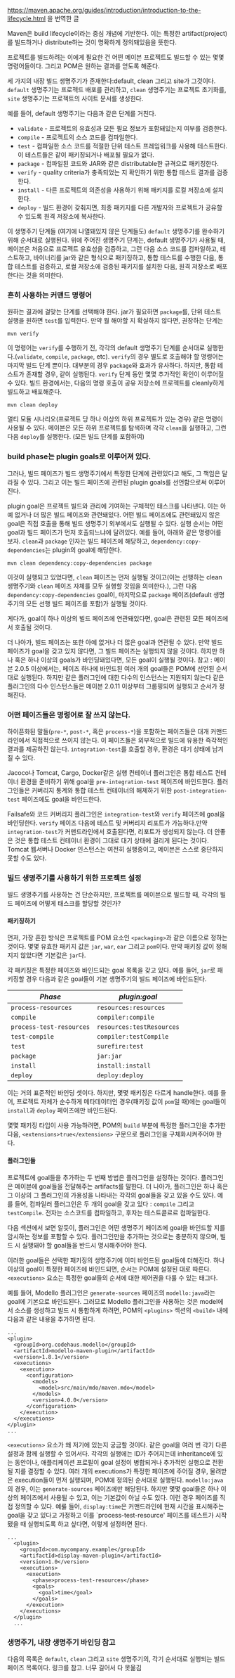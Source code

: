 https://maven.apache.org/guides/introduction/introduction-to-the-lifecycle.html 을 번역한 글

Maven은 build lifecycle이라는 중심 개념에 기반한다. 이는 특정한 artifact(project)를 빌드하거나 distribute하는 것이 명확하게 정의돼있음을 뜻한다.

프로젝트를 빌드하려는 이에게 필요한 건 어떤 메이븐 프로젝트도 빌드할 수 있는 몇몇 명령어들이다. 그리고 POM은 원하는 결과를 얻도록 해준다.

세 가지의 내장 빌드 생명주기가 존재한다:default, clean 그리고 site가 그것이다. `default` 생명주기는 프로젝드 배포를 관리하고, `clean` 생명주기는 프로젝트 초기화를, `site` 생명주기는 프로젝트의 사이트 문서를 생성한다.

예를 들어, default 생명주기는 다음과 같은 단계를 거친다.
* `validate` - 프로젝트의 유효성과 모든 필요 정보가 포함돼있는지 여부를 검증한다.
* `compile` - 프로젝트의 소스 코드를 컴파일한다.
* `test` - 컴파일한 소스 코드를 적절한 단위 테스트 프레임워크를 사용해 테스트한다. 이 테스트들은 같이 패키징되거나 배포될 필요가 없다.
* `package` - 컴파일된 코드와 JAR와 같은 distributable한 규격으로 패키징한다. 
* `verify` - quality criteria가 충족되었는 지 확인하기 위한 통합 테스트 결과를 검증한다.
* `install` - 다른 프로젝트의 의존성을 사용하기 위해 패키지를 로컬 저장소에 설치한다.
* `deploy` - 빌드 환경이 갖춰지면, 최종 패키지를 다른 개발자와 프로젝트가 공유할 수 있도록 원격 저장소에 복사한다.

이 생명주기 단계들 (여기에 나열돼있지 않은 단계들도) `default` 생명주기를 완수하기 위해 순서대로 실행된다. 위에 주어진 생명주기 단계는, default 생명주기가 사용될 때, 메이븐은 처음으로 프로젝트 유효성을 검증하고, 그런 다음 소스 코드를 컴파일하고, 테스트하고,  바이너리를 jar와 같은 형식으로 패키징하고, 통합 테스트를 수행한 다음, 통합 테스트를 검증하고, 로컬 저장소에 검증된 패키지를 설치한 다음, 원격 저장소로 배포한다는 것을 의미한다.

### 흔히 사용하는 커맨드 명령어
원하는 결과에 걸맞는 단계를 선택해야 한다. jar가 필요하면 `package`를, 단위 테스트 실행을 원하면 `test`를 입력한다.
만약 뭘 해야할 지 확실하지 않다면, 권장하는 단계는 
```
mvn verify
```
이 명령어는 `verify`를 수행하기 전, 각각의 default 생명주기 단계를 순서대로 실행한다.(`validate`, `compile`, `package`, etc). `verify`의 경우 별도로 호출해야 할 명령어는 마지막 빌드 단계 뿐이다.
대부분의 경우 `package`와 효과가 유사하다. 하지만, 통합 테스트가 존재할 경우, 같이 실행된다. `verify` 단계 동안 몇몇 추가적인 확인이 이루어질 수 있다. 
빌드 환경에서는, 다음의 명령 호출이 공유 저장소에 프로젝트를 cleanly하게 빌드하고 배포해준다.
```
mvn clean deploy
```
멀티 모듈 시나리오(프로젝트 당 하나 이상의 하위 프로젝트가 있는 경우) 같은 명령이 사용될 수 있다. 메이븐은 모든 하위 프로젝트를 탐색하며 각각 `clean`을 실행하고, 그런 다음 `deploy`를 실행한다. (모든 빌드 단계를 포함하여)

### build phase는 plugin goals로 이루어져 있다.
그러나, 빌드 페이즈가 빌드 생명주기에서 특정한 단계에 관련있다고 해도, 그 책임은 달라질 수 있다. 그리고 이는 빌드 페이즈에 관련된 plugin goals를 선언함으로써 이루어진다.

plugin goal은 프로젝트 빌드와 관리에 기여하는 구체적인 태스크를 나타낸다. 이는 아예 없거나 더 많은 빌드 페이즈와 관련돼있다. 어떤 빌드 페이즈에도 관련돼있지 않은 goal은 직접 호출을 통해 빌드 생명주기 외부에서도 실행될 수 있다.
실행 순서는 어떤 goal과 빌드 페이즈가 먼저 호출되느냐에 달려있다. 예를 들어, 아래와 같은 명령어를 보자. 
`clean`과 `package` 인자는 빌드 페이즈에 해당하고, `dependency:copy-dependencies`는 plugin의 goal에 해당한다.
```
mvn clean dependency:copy-dependencies package
```
이것이 실행되고 있었다면, `clean` 페이즈는 먼저 실행될 것이고(이는 선행하는 clean 생명주기와 `clean` 페이즈 자체를 모두 실행할 것임을 의미한다.), 그런 다음
`dependency:copy-dependencies` goal이, 마지막으로 `package` 페이즈(default 생명주기의 모든 선행 빌드 페이즈를 포함)가 실행될 것이다.

게다가, goal이 하나 이상의 빌드 페이즈에 연관돼있다면, goal은 관련된 모든 페이즈에서 호출될 것이다.

더 나아가, 빌드 페이즈는 또한 아예 없거나 더 많은 goal과 연관될 수 있다. 만약 빌드 페이즈가 goal을 갖고 있지 않다면, 그 빌드 페이즈는 실행되지 않을 것이다. 하지만 하나 혹은 하나 이상의 goals가 바인딩돼있다면, 모든 goal이 실행될 것이다.
참고 : 메이븐 2.0.5 이상에서는, 페이즈 하나에 바인드된 여러 개의 goal들은 POM에 선언된 순서대로 실행된다. 하지만 같은 플러그인에 대한 다수의 인스턴스는 지원되지 않는다
같은 플러그인의 다수 인스턴스들은 메이븐 2.0.11 이상부터 그룹핑되어 실행되고 순서가 정해진다.

### 어떤 페이즈들은 명령어로 잘 쓰지 않는다.
하이픈화된 말들(`pre-*`, `post-*`, 혹은 `process-*`)을 포함하는 페이즈들은 대개 커맨드라인에서 직접적으로 쓰이지 않는다.
이 페이즈들은 외부적으로 빌드에 유용한 즉각적인 결과를 제공하진 않는다. `integration-test`를 호출할 경우, 환경은 대기 상태에 남겨질 수 있다.

Jacoco나 Tomcat, Cargo, Docker같은 실행 컨테이너 플러그인은 통합 테스트 컨테이너 환경을 준비하기 위해 goal을 `pre-integration-test` 페이즈에 바인드한다. 플러그인들은
커버리지 통계와 통합 테스트 컨테이너의 해제하기 위한 `post-integration-test` 페이즈에도 goal을 바인드한다.

Failsafe와 코드 커버리지 플러그인은 `integration-test`와 `verify` 페이즈에 goal을 바인딩한다. `verify` 페이즈 다음에 테스트 및 커버리지 리포트가 가능하다.만약 
`integration-test`가 커맨드라인에서 호출된다면, 리포트가 생성되지 않는다. 더 안좋은 것은 통합 테스트 컨테이너 환경이 그대로 대기 상태에 걸리게 된다는 것이다.
Tomcat 웹서버나 Docker 인스턴스는 여전히 실행중이고, 메이븐은 스스로 중단하지 못할 수도 있다.

### 빌드 생명주기를 사용하기 위한 프로젝트 설정
빌드 생명주기를 사용하는 건 단순하지만, 프로젝트를 메이븐으로 빌드할 때, 각각의 빌드 페이즈에 어떻게 태스크를 할당할 것인가?

#### 패키징하기
먼저, 가장 흔한 방식은 프로젝트를 POM 요소인 `<packaging>`과 같은 이름으로 정하는 것이다.
몇몇 유효한 패키지 값은 `jar`, `war`, `ear` 그리고 `pom`이다. 만약 패키징 값이 정해지지 않았다면 기본값은 `jar`다.

각 패키징은 특정한 페이즈와 바인드되는 goal 목록을 갖고 있다. 예를 들어, `jar`로 패키징할 경우 다음과 같은 goal들이 기본 생명주기의 빌드 페이즈에 바인드된다.

| *Phase*                  | *plugin:goal*             |
|------------------------|-------------------------|
| `process-resources`      | `resources:resources`     |
| `compile`                | `compiler:compile`         |
| `process-test-resources` | `resources:testResources` |
| `test-compile`           | `compiler:testCompile`    |
| `test`                   | `surefire:test`           |
| `package`                | `jar:jar`                 |
| `install`                | `install:install`         |
| `deploy`                 | `deploy:deploy`           |

이는 거의 표준적인 바인딩 셋이다. 하지만, 몇몇 패키징은 다르게 handle한다. 예를 들어, 프로젝트 자체가 순수하게 메타데이터인 경우(패키징 값이 `pom`일 때)에는 goal들이 `install`과 `deploy` 페이즈에만 바인드된다.

몇몇 패키징 타입이 사용 가능하려면, POM의 `build` 부분에 특정한 플러그인을 추가한 다음, `<extensions>true</extensions>` 구문으로 플러그인을 구체화시켜주어야 한다. 

#### 플러그인들
프로젝트에 goal들을 추가하는 두 번째 방법은 플러그인을 설정하는 것이다. 플러그인은 메이븐에 goal들을 전달해주는 artifacts를 말한다. 더 나아가, 플러그인은 하나 혹은 그 이상의 그 플러그인의 가용성을 나타내는 각각의 goal들을 갖고 있을 수도 있다. 예를 들어, 컴파일러 플러그인은 두 개의 goal을 갖고 있다 : `compile` 그리고 `testCompile`. 전자는 소스코드를 컴파일하고, 후자는 테스트콛르르 컴파일한다.

다음 섹션에서 보면 알듯이, 플러그인은 어떤 생명주기 페이즈에 goal을 바인드할 지를 암시하는 정보를 포함할 수 있다. 플러그인만을 추가하는 것으로는 충분하지 않으며, 빌드 시 실행돼야 할 goal들을 반드시 명시해주어야 한다.

이러한 goal들은 선택한 패키징의 생명주기에 이미 바인드된 goal들에 더해진다. 하나 이상의 goal이 특정한 페이즈에 바인드되면, 순서는 POM에 설정된 대로 따른다. `<executions>` 요소는 특정한 goal들의 순서에 대한 제어권을 다룰 수 있는 태그다.

예를 들어, Modello 플러그인은 `generate-sources` 페이즈의 `modello:java`라는 goal에 기본으로 바인드된다. 그러므로 Modello 플러그인을 사용하는 것은 model에서 소스를 생성하고 빌드 시 통합하게 하려면, POM의 `<plugins>` 섹션의 `<build>` 내에 다음과 같은 내용을 추가하면 된다.

```
...
<plugin>
  <groupId>org.codehaus.modello</groupId>
  <artifactId>modello-maven-plugin</artifactId>
  <version>1.8.1</version>
  <executions>
    <execution>
      <configuration>
        <models>
          <model>src/main/mdo/maven.mdo</model>
        </models>
        <version>4.0.0</version>
      </configuration>
    </execution>
  </executions>
</plugin>
...
```
`<executions>` 요소가 왜 저기에 있는지 궁금할 것이다. 같은 goal을 여러 번 각기 다른 설정과 함께 실행할 수 있어서다. 각각의 실행에는 ID가 주어지는데 inheritance에 있는 동안이나, 애플리케이션 프로필이
goal 설정이 병합되거나 추가적인 실행으로 전환될 지를 결정할 수 있다.
여러 개의 executions가 특정한 페이즈에 주어질 경우, 물려받은 execution들이 먼저 실행되며, POM에 정의된 순서대로 실행된다.
`modello:java`의 경우, 이는 `generate-sources` 페이즈에만 해당된다. 하지만 몇몇 goal들은 하나 이상의 페이즈에서 사용될 수 있고, 이는 기본값이 아닐 수도 있다. 이런 경우 페이즈를 직접 정의할 수 있다. 예릃 들어, `display:time`은 커맨드라인에 현재 시간을 표시해주는 goal을 갖고 있다고 가정하고 이를 `process-test-resource' 페이즈를 테스트가 시작됐을 때 실행되도록 하고 싶다면, 이렇게 설정하면 된다.
```
...
  <plugin>
    <groupId>com.mycompany.example</groupId>
    <artifactId>display-maven-plugin</artifactId>
    <version>1.0</version>
    <executions>
      <execution>
        <phase>process-test-resources</phase>
        <goals>
          <goal>time</goal>
        </goals>
      </execution>
    </executions>
  </plugin>
  ...
```

### 생명주기, 내장 생명주기 바인딩 참고
다음의 목록은 `default`, `clean` 그리고 `site` 생명주기의, 각기 순서대로 실행되는 빌드 페이즈 목록이다.
링크를 참고. 너무 길어서 다 못옮김


